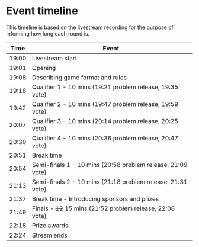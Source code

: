 # Event timeline

This timeline is based on the [livestream recording](https://www.twitch.tv/videos/1490280508) for the purpose of informing how long each round is.

| Time | Event |
| ---- | ---- |
| 19:00 | Livestream start |
| 19:01 | Opening |
| 19:08 | Describing game format and rules |
| 19:18 | Qualifier 1 - 10 mins (19:21 problem release, 19:35 vote) |
| 19:42 | Qualifier 2 - 10 mins (19:47 problem release, 19:59 vote) |
| 20:07 | Qualifier 3 - 10 mins (20:14 problem release, 20:25 vote) |
| 20:30 | Qualifier 4 - 10 mins (20:36 problem release, 20:47 vote) |
| 20:51 | Break time |
| 20:54 | Semi-finals 1 - 10 mins (20:58 problem release, 21:09 vote) |
| 21:13 | Semi-finals 2 - 10 mins (21:18 problem release, 21:31 vote) |
| 21:37 | Break time - Introducing sponsors and prizes |
| 21:49 | Finals - ~~12~~ 15 mins (21:52 problem release, 22:08 vote) |
| 22:18 | Prize awards |
| 22:24 | Stream ends |